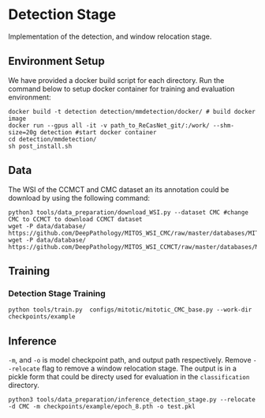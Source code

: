 # Detection Stage

Implementation of the detection, and window relocation stage.



## Environment Setup
We have provided a docker build script for each directory. Run the command below to setup docker container for training and evaluation environment:

```
docker build -t detection detection/mmdetection/docker/ # build docker image
docker run --gpus all -it -v path_to_ReCasNet_git/:/work/ --shm-size=20g detection #start docker container
cd detection/mmdetection/
sh post_install.sh
```

## Data 

The WSI of the CCMCT and CMC dataset an its annotation could be download by using the following command:
```
python3 tools/data_preparation/download_WSI.py --dataset CMC #change CMC to CCMCT to download CCMCT dataset
wget -P data/database/ https://github.com/DeepPathology/MITOS_WSI_CMC/raw/master/databases/MITOS_WSI_CMC_CODAEL_TR_ROI.sqlite
wget -P data/database/ https://github.com/DeepPathology/MITOS_WSI_CCMCT/raw/master/databases/MITOS_WSI_CCMCT_ODAEL.sqlite
```

## Training
### Detection Stage Training

```
python tools/train.py  configs/mitotic/mitotic_CMC_base.py --work-dir checkpoints/example
```

## Inference

`-m`, and `-o` is model checkpoint path, and output path respectively. Remove `--relocate` flag to remove a window relocation stage. The output is in a pickle form that could be directy used for evaluation in the `classification` directory.

```
python3 tools/data_preparation/inference_detection_stage.py --relocate -d CMC -m checkpoints/example/epoch_8.pth -o test.pkl 
```